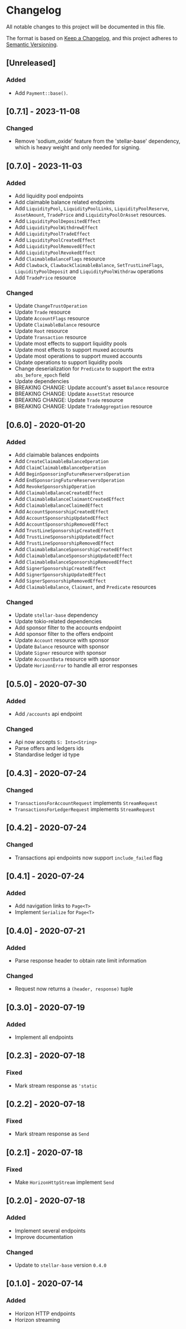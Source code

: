 # Changelog

All notable changes to this project will be documented in this file.

The format is based on [Keep a Changelog](https://keepachangelog.com/en/1.0.0/),
and this project adheres to [Semantic Versioning](https://semver.org/spec/v2.0.0.html).

## [Unreleased]
### Added
- Add `Payment::base()`.

## [0.7.1] - 2023-11-08
### Changed
- Remove 'sodium\_oxide' feature from the 'stellar-base' dependency, which is
  heavy weight and only needed for signing.

## [0.7.0] - 2023-11-03
### Added
- Add liquidity pool endpoints
- Add claimable balance related endpoints
- Add `LiquidityPool`, `LiquidityPoolLinks`, `LiquidityPoolReserve`, `AssetAmount`, `TradePrice`
and `LiquidityPoolOrAsset` resources.
- Add `LiquidityPoolDepositedEffect`
- Add `LiquidityPoolWithdrewEffect`
- Add `LiquidityPoolTradeEffect`
- Add `LiquidityPoolCreatedEffect`
- Add `LiquidityPoolRemovedEffect`
- Add `LiquidityPoolRevokedEffect`
- Add `ClaimableBalanceFlags` resource
- Add `Clawback`, `ClawbackClaimableBalance`, `SetTrustLineFlags`, `LiquidityPoolDeposit` and `LiquidityPoolWithdraw` operations
- Add `TradePrice` resource

### Changed
- Update `ChangeTrustOperation`
- Update `Trade` resource
- Update `AccountFlags` resource
- Update `ClaimableBalance` resource
- Update `Root` resource
- Update `Transaction` resource
- Update most effects to support liquidity pools
- Update most effects to support muxed accounts
- Update most operations to support muxed accounts
- Update operations to support liquidity pools
- Change deserialization for `Predicate` to support the extra `abs_before_epoch` field
- Update dependencies
- BREAKING CHANGE: Update account's asset `Balance` resource
- BREAKING CHANGE: Update `AssetStat` resource
- BREAKING CHANGE: Update `Trade` resource
- BREAKING CHANGE: Update `TradeAggregation` resource


## [0.6.0] - 2020-01-20
### Added
 - Add claimable balances endpoints
 - Add `CreateClaimableBalanceOperation`
 - Add `ClaimClaimableBalanceOperation`
 - Add `BeginSponsoringFutureReserversOperation`
 - Add `EndSponsoringFutureReserversOperation`
 - Add `RevokeSponsorshipOperation`
 - Add `ClaimableBalanceCreatedEffect`
 - Add `ClaimableBalanceClaimantCreatedEffect`
 - Add `ClaimableBalanceClaimedEffect`
 - Add `AccountSponsorshipCreatedEffect`
 - Add `AccountSponsorshipUpdatedEffect`
 - Add `AccountSponsorshipRemovedEffect`
 - Add `TrustLineSponsorshipCreatedEffect`
 - Add `TrustLineSponsorshipUpdatedEffect`
 - Add `TrustLineSponsorshipRemovedEffect`
 - Add `ClaimableBalanceSponsorshipCreatedEffect`
 - Add `ClaimableBalanceSponsorshipUpdatedEffect`
 - Add `ClaimableBalanceSponsorshipRemovedEffect`
 - Add `SignerSponsorshipCreatedEffect`
 - Add `SignerSponsorshipUpdatedEffect`
 - Add `SignerSponsorshipRemovedEffect`
 - Add `ClaimableBalance`, `Claimant`, and `Predicate` resources

### Changed
 - Update `stellar-base` dependency
 - Update tokio-related dependencies
 - Add sponsor filter to the accounts endpoint
 - Add sponsor filter to the offers endpoint
 - Update `Account` resource with sponsor
 - Update `Balance` resource with sponsor
 - Update `Signer` resource with sponsor
 - Update `AccountData` resource with sponsor
 - Update `HorizonError` to handle all error responses


## [0.5.0] - 2020-07-30
### Added
 - Add `/accounts` api endpoint

### Changed
 - Api now accepts `S: Into<String>`
 - Parse offers and ledgers ids
 - Standardise ledger id type


## [0.4.3] - 2020-07-24
### Changed
 - `TransactionsForAccountRequest` implements `StreamRequest`
 - `TransactionsForLedgerRequest` implements `StreamRequest`

## [0.4.2] - 2020-07-24
### Changed
 - Transactions api endpoints now support `include_failed` flag


## [0.4.1] - 2020-07-24
### Added
 - Add navigation links to `Page<T>`
 - Implement `Serialize` for `Page<T>`


## [0.4.0] - 2020-07-21
### Added
 - Parse response header to obtain rate limit information

### Changed
 - Request now returns a `(header, response)` tuple


## [0.3.0] - 2020-07-19
### Added
 - Implement all endpoints


## [0.2.3] - 2020-07-18
### Fixed
 - Mark stream response as `'static`


## [0.2.2] - 2020-07-18
### Fixed
 - Mark stream response as `Send`


## [0.2.1] - 2020-07-18
### Fixed
 - Make `HorizonHttpStream` implement `Send`


## [0.2.0] - 2020-07-18
### Added
 - Implement several endpoints
 - Improve documentation

### Changed
 - Update to `stellar-base` version `0.4.0`


## [0.1.0] - 2020-07-14
### Added
 - Horizon HTTP endpoints
 - Horizon streaming
